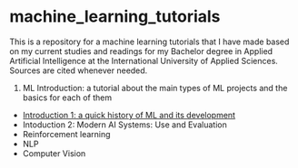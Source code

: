 # machine_learning_tutorials
This is a repository for a machine learning tutorials that I have made based on my current studies and readings for my Bachelor degree in Applied Artificial Intelligence at the International University of Applied Sciences. Sources are cited whenever needed. 

1) ML Introduction: a tutorial about the main types of ML projects and the basics for each of them
- [Introduction 1: a quick history of ML and its development](https://github.com/galiakraicheva/machine_learning_tutorials/blob/main/history_of_ml.md)
- Intoduction 2: Modern AI Systems: Use and Evaluation
- Reinforcement learning
- NLP
- Computer Vision
  
